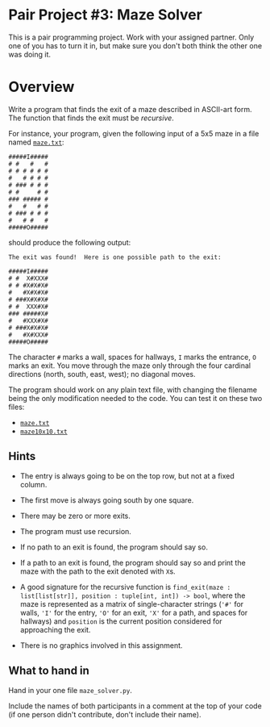 # Pair Project #3: Maze Solver

This is a pair programming project.  Work with your assigned partner.  Only one
of you has to turn it in, but make sure you don't both think the other one was
doing it.

# Overview

Write a program that finds the exit of a maze described in ASCII-art form.  The
function that finds the exit must be *recursive*.

For instance, your program, given the following input of a 5x5 maze in a file
named [`maze.txt`](./maze.txt):

```
#####I#####
# #   #   #
# # # # # #
#   # # # #
# ### # # #
# #     # #
### ##### #
#   #   # #
# ### # # #
#   # #   #
#####O#####
```

should produce the following output:

```
The exit was found!  Here is one possible path to the exit:

#####I#####
# #  X#XXX#
# # #X#X#X#
#   #X#X#X#
# ###X#X#X#
# #  XXX#X#
### #####X#
#   #XXX#X#
# ###X#X#X#
#   #X#XXX#
#####O#####
```

The character `#` marks a wall, spaces for hallways, `I` marks the entrance, `O`
marks an exit.  You move through the maze only through the four cardinal
directions (north, south, east, west); no diagonal moves.

The program should work on any plain text file, with changing the filename being
the only modification needed to the code.  You can test it on these two files:

* [`maze.txt`](./maze.txt)
* [`maze10x10.txt`](./maze10x10.txt)

## Hints

* The entry is always going to be on the top row, but not at a fixed column.

* The first move is always going south by one square.

* There may be zero or more exits.

* The program must use recursion.

* If no path to an exit is found, the program should say so.

* If a path to an exit is found, the program should say so and print the maze
  with the path to the exit denoted with `X`s.

* A good signature for the recursive function is `find_exit(maze :
  list[list[str]], position : tuple[int, int]) -> bool`, where the maze is
  represented as a matrix of single-character strings (`'#'` for walls, `'I'`
  for the entry, `'O'` for an exit, `'X'` for a path, and spaces for hallways)
  and `position` is the current position considered for approaching the exit.

* There is no graphics involved in this assignment.

## What to hand in

Hand in your one file `maze_solver.py`.

Include the names of both participants in a comment at the top of your code (if
one person didn't contribute, don't include their name).
